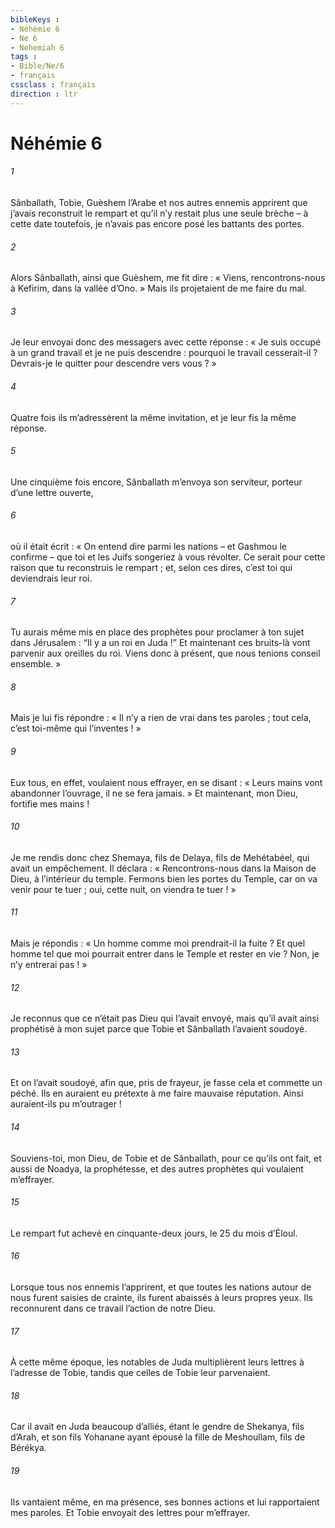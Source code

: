 ```yaml
---
bibleKeys : 
- Néhémie 6
- Ne 6
- Nehemiah 6
tags : 
- Bible/Ne/6
- français
cssclass : français
direction : ltr
---
```


# Néhémie 6

###### 1
Sânballath, Tobie, Guèshem l’Arabe et nos autres ennemis apprirent que j’avais reconstruit le rempart et qu’il n’y restait plus une seule brèche – à cette date toutefois, je n’avais pas encore posé les battants des portes.
###### 2
Alors Sânballath, ainsi que Guèshem, me fit dire : « Viens, rencontrons-nous à Kefirim, dans la vallée d’Ono. » Mais ils projetaient de me faire du mal.
###### 3
Je leur envoyai donc des messagers avec cette réponse : « Je suis occupé à un grand travail et je ne puis descendre : pourquoi le travail cesserait-il ? Devrais-je le quitter pour descendre vers vous ? »
###### 4
Quatre fois ils m’adressèrent la même invitation, et je leur fis la même réponse.
###### 5
Une cinquième fois encore, Sânballath m’envoya son serviteur, porteur d’une lettre ouverte,
###### 6
où il était écrit : « On entend dire parmi les nations – et Gashmou le confirme – que toi et les Juifs songeriez à vous révolter. Ce serait pour cette raison que tu reconstruis le rempart ; et, selon ces dires, c’est toi qui deviendrais leur roi.
###### 7
Tu aurais même mis en place des prophètes pour proclamer à ton sujet dans Jérusalem : “Il y a un roi en Juda !” Et maintenant ces bruits-là vont parvenir aux oreilles du roi. Viens donc à présent, que nous tenions conseil ensemble. »
###### 8
Mais je lui fis répondre : « Il n’y a rien de vrai dans tes paroles ; tout cela, c’est toi-même qui l’inventes ! »
###### 9
Eux tous, en effet, voulaient nous effrayer, en se disant : « Leurs mains vont abandonner l’ouvrage, il ne se fera jamais. » Et maintenant, mon Dieu, fortifie mes mains !
###### 10
Je me rendis donc chez Shemaya, fils de Delaya, fils de Mehétabéel, qui avait un empêchement. Il déclara : « Rencontrons-nous dans la Maison de Dieu, à l’intérieur du temple. Fermons bien les portes du Temple, car on va venir pour te tuer ; oui, cette nuit, on viendra te tuer ! »
###### 11
Mais je répondis : « Un homme comme moi prendrait-il la fuite ? Et quel homme tel que moi pourrait entrer dans le Temple et rester en vie ? Non, je n’y entrerai pas ! »
###### 12
Je reconnus que ce n’était pas Dieu qui l’avait envoyé, mais qu’il avait ainsi prophétisé à mon sujet parce que Tobie et Sânballath l’avaient soudoyé.
###### 13
Et on l’avait soudoyé, afin que, pris de frayeur, je fasse cela et commette un péché. Ils en auraient eu prétexte à me faire mauvaise réputation. Ainsi auraient-ils pu m’outrager !
###### 14
Souviens-toi, mon Dieu, de Tobie et de Sânballath, pour ce qu’ils ont fait, et aussi de Noadya, la prophétesse, et des autres prophètes qui voulaient m’effrayer.
###### 15
Le rempart fut achevé en cinquante-deux jours, le 25 du mois d’Éloul.
###### 16
Lorsque tous nos ennemis l’apprirent, et que toutes les nations autour de nous furent saisies de crainte, ils furent abaissés à leurs propres yeux. Ils reconnurent dans ce travail l’action de notre Dieu.
###### 17
À cette même époque, les notables de Juda multiplièrent leurs lettres à l’adresse de Tobie, tandis que celles de Tobie leur parvenaient.
###### 18
Car il avait en Juda beaucoup d’alliés, étant le gendre de Shekanya, fils d’Arah, et son fils Yohanane ayant épousé la fille de Meshoullam, fils de Bérékya.
###### 19
Ils vantaient même, en ma présence, ses bonnes actions et lui rapportaient mes paroles. Et Tobie envoyait des lettres pour m’effrayer.
